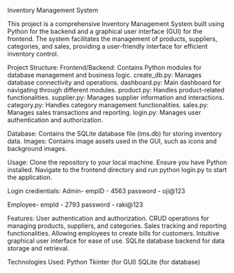 Inventory Management System

This project is a comprehensive Inventory Management System built using Python for the backend and a graphical user interface (GUI) for the frontend. The system facilitates the management of products, suppliers, categories, and sales, providing a user-friendly interface for efficient inventory control.

Project Structure:
  Frontend/Backend:
        Contains Python modules for database management and business logic.
        create_db.py: Manages database connectivity and operations.
        dashboard.py: Main dashboard for navigating through different modules.
        product.py: Handles product-related functionalities.
        supplier.py: Manages supplier information and interactions.
        category.py: Handles category management functionalities.
        sales.py: Manages sales transactions and reporting.
        login.py: Manages user authentication and authorization.

  Database: Contains the SQLite database file (ims.db) for storing inventory data.
  Images: Contains image assets used in the GUI, such as icons and background images.
  
 Usage:
Clone the repository to your local machine.
Ensure you have Python installed.
Navigate to the frontend directory and run python login.py to start the application.

Login credientials:
Admin-
empID - 4563
password - oji@123

Employee-
empId - 2793
password - raki@123


Features:
User authentication and authorization.
CRUD operations for managing products, suppliers, and categories.
Sales tracking and reporting functionalities.
Allowing employees to create bills for customers.
Intuitive graphical user interface for ease of use.
SQLite database backend for data storage and retrieval.


Technologies Used:
Python
Tkinter (for GUI)
SQLite (for database)
